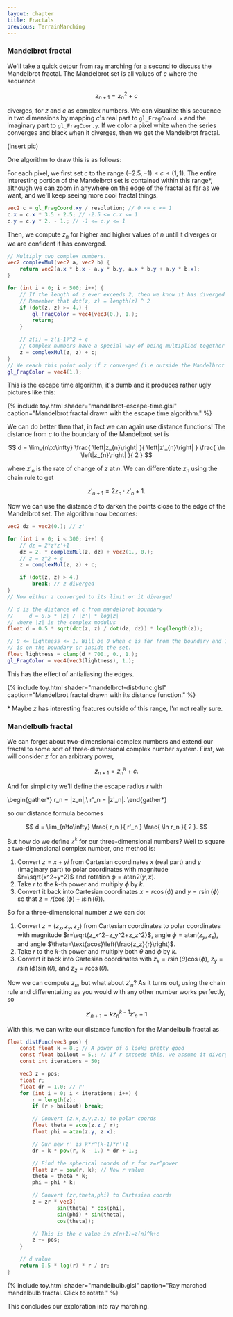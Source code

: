 ```yaml
---
layout: chapter
title: Fractals
previous: TerrainMarching
---
```


### Mandelbrot fractal

We'll take a quick detour from ray marching for a second to discuss the
Mandelbrot fractal. The Mandelbrot set is all values of $c$ where the
sequence

$$
    z_{n+1} = z_n^2 + c
$$

diverges, for $z$ and $c$ as complex numbers. We can visualize this sequence in
two dimensions by mapping $c$'s real part to `gl_FragCoord.x` and the imaginary
part to `gl_FragCoor.y`. If we color a pixel white when the series converges
and black when it diverges, then we get the Mandelbrot fractal.

(insert pic)

One algorithm to draw this is as follows:

For each pixel, we first set $c$ to the range $(-2.5,-1) \leq c \leq (1, 1)$.
The entire interesting portion of the Mandelbrot set is contained within this
range\*, although we can zoom in anywhere on the edge of the fractal as far
as we want, and we'll keep seeing more cool fractal things.

```glsl
vec2 c = gl_FragCoord.xy / resolution; // 0 <= c <= 1
c.x = c.x * 3.5 - 2.5; // -2.5 <= c.x <= 1
c.y = c.y * 2. - 1.; // -1 <= c.y <= 1
```

Then, we compute $z_n$ for higher and higher values of $n$ until it diverges
or we are confident it has converged.

```glsl
// Multiply two complex numbers.
vec2 complexMul(vec2 a, vec2 b) {
	return vec2(a.x * b.x - a.y * b.y, a.x * b.y + a.y * b.x);
}

for (int i = 0; i < 500; i++) {
    // If the length of z ever exceeds 2, then we know it has diverged
    // Remember that dot(z, z) = length(z) ^ 2
    if (dot(z, z) >= 4.) {
        gl_FragColor = vec4(vec3(0.), 1.);
        return;
    }

    // z(i) = z(i-1)^2 + c
    // Complex numbers have a special way of being multiplied together
    z = complexMul(z, z) + c;
}
// We reach this point only if z converged (i.e outside the Mandelbrot set)
gl_FragColor = vec4(1.);
```

This is the escape time algorithm, it's dumb and it produces rather ugly
pictures like this:

{% include toy.html
   shader="mandelbrot-escape-time.glsl"
   caption="Mandelbrot fractal drawn with the escape time algorithm." %}

We can do better then that, in fact we can again use distance functions! The
distance from $c$ to the boundary of the Mandelbrot set is

$$
d = \lim_{n\to\infty}
    \frac{ \left|z_{n}\right| }{ \left|z'_{n}\right| }
    \frac{ \ln \left|z_{n}\right| }{ 2 }
$$

where $z'_{n}$ is the rate of change of $z$ at $n$. We can
differentiate $z_n$ using the chain rule to get

$$
    z'_{n+1} = 2z_{n}\cdot z'_{n} + 1.
$$

Now we can use the distance $d$ to darken the points close to the edge of the
Mandelbrot set. The algorithm now becomes:

```glsl
vec2 dz = vec2(0.); // z'

for (int i = 0; i < 300; i++) {
    // dz = 2*z*z'+1
    dz = 2. * complexMul(z, dz) + vec2(1., 0.);
    // z = z^2 + c
    z = complexMul(z, z) + c;

    if (dot(z, z) > 4.)
        break; // z diverged
}
// Now either z converged to its limit or it diverged

// d is the distance of c from mandelbrot boundary
//     d = 0.5 * |z| / |z'| * log|z|
// where |z| is the complex modulus
float d = 0.5 * sqrt(dot(z, z) / dot(dz, dz)) * log(length(z));

// 0 <= lightness <= 1. Will be 0 when c is far from the boundary and 1 when it
// is on the boundary or inside the set.
float lightness = clamp(d * 700., 0., 1.);
gl_FragColor = vec4(vec3(lightness), 1.);
```

This has the effect of antialiasing the edges.

{% include toy.html
   shader="mandelbrot-dist-func.glsl"
   caption="Mandelbrot fractal drawn with its distance function." %}

\* Maybe $z$ has interesting features outside of this range, I'm not really
sure.

### Mandelbulb fractal

We can forget about two-dimensional complex numbers and extend our fractal to
some sort of three-dimensional complex number system. First, we will consider
$z$ for an arbitrary power,

$$
    z_{n+1} = z_{n}^k + c.
$$

And for simplicity we'll define the escape radius $r$ with

\begin{gather\*}
    r_n = |z_n|,\\
    r'_n = |z'_n|.
\end{gather\*}

so our distance formula becomes

$$
    d = \lim_{n\to\infty} \frac{ r_n }{ r'_n } \frac{ \ln r_n }{ 2 }.
$$

But how do we define $z^k$ for our three-dimensional numbers? Well to square
a two-dimensional complex number, one method is:

1. Convert $z=x+yi$ from Cartesian coordinates $x$ (real part) and $y$
   (imaginary part) to polar coordinates with magnitude $r=\sqrt{x^2+y^2}$ and
   rotation $\phi=\text{atan2}(y,x)$.
2. Take $r$ to the $k$-th power and multiply $\phi$ by $k$.
3. Convert it back into Cartesian coordinates $x=r\cos(\phi)$ and
   $y=r\sin(\phi)$ so that $z=r(\cos(\phi)+i\sin(\theta))$.

So for a three-dimensional number $z$ we can do:

1. Convert $z=(z_x,z_y,z_z)$ from Cartesian coordinates to polar coordinates
   with magnitude $r=\sqrt{z_x^2+z_y^2+z_z^2}$, angle
   $\phi=\text{atan}(z_y,z_x)$, and angle
   $\theta=\text{acos}\left(\frac{z_z}{r}\right)$.
2. Take $r$ to the $k$-th power and multiply both $\theta$ and $\phi$ by $k$.
3. Convert it back into Cartesian coordinates with
   $z_x = r\sin(\theta)\cos(\phi)$, $z_y=r\sin(\phi)\sin(\theta)$, and
   $z_z=r\cos(\theta)$.

Now we can compute $z_n$, but what about $z'_n$? As it turns out, using the
chain rule and differentaiting as you would with any other number works
perfectly, so

$$
    z'_{n+1} = k z_n^{k-1} z'_n + 1
$$

With this, we can write our distance function for the Mandelbulb fractal as

```glsl
float distFunc(vec3 pos) {
    const float k = 8.; // A power of 8 looks pretty good
    const float bailout = 5.; // If r exceeds this, we assume it diverged
    const int iterations = 50;

	vec3 z = pos;
	float r;
	float dr = 1.0; // r'
    for (int i = 0; i < iterations; i++) {
		r = length(z);
        if (r > bailout) break;

        // Convert (z.x,z.y,z.z) to polar coords
        float theta = acos(z.z / r);
        float phi = atan(z.y, z.x);

        // Our new r' is k*r^(k-1)*r'+1
        dr = k * pow(r, k - 1.) * dr + 1.;

        // Find the spherical coords of z for z=z^power
        float zr = pow(r, k); // New r value
        theta = theta * k;
        phi = phi * k;

        // Convert (zr,theta,phi) to Cartesian coords
        z = zr * vec3(
                sin(theta) * cos(phi),
                sin(phi) * sin(theta),
                cos(theta));

        // This is the c value in z(n+1)=z(n)^k+c
        z += pos;
    }

    // d value
    return 0.5 * log(r) * r / dr;
}
```
{% include toy.html
   shader="mandelbulb.glsl"
   caption="Ray marched mandelbulb fractal. Click to rotate." %}

This concludes our exploration into ray marching.
